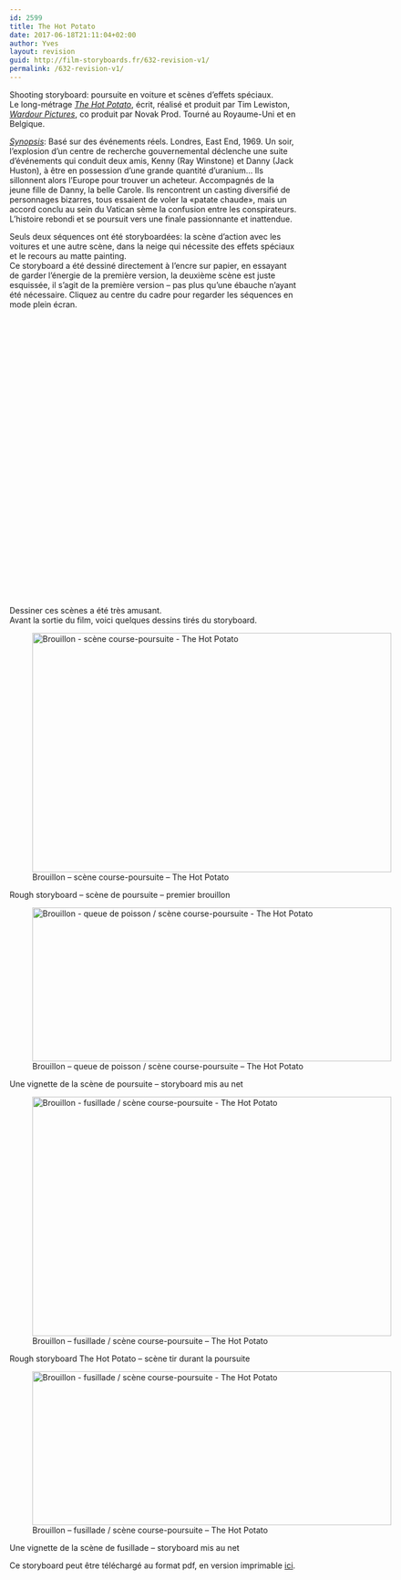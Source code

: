 ```yaml
---
id: 2599
title: The Hot Potato
date: 2017-06-18T21:11:04+02:00
author: Yves
layout: revision
guid: http://film-storyboards.fr/632-revision-v1/
permalink: /632-revision-v1/
---
```

Shooting storyboard: poursuite en voiture et scènes d&rsquo;effets spéciaux.  
Le long-métrage <a href="http://www.hotpotatomovie.com/" target="_blank" rel="noopener"><em>The Hot Potato</em></a>, écrit, réalisé et produit par Tim Lewiston, <a href="http://www.wardourpictures.com/" target="_blank" rel="noopener"><em>Wardour Pictures</em></a>, co produit par Novak Prod. Tourné au Royaume-Uni et en Belgique.

<a href="http://www.wardourpictures.com/" target="_blank" rel="noopener"><em>Synopsis</em></a>: Basé sur des événements réels. Londres, East End, 1969. Un soir, l&rsquo;explosion d&rsquo;un centre de recherche gouvernemental déclenche une suite d’événements qui conduit deux amis, Kenny (Ray Winstone) et Danny (Jack Huston), à être en possession d’une grande quantité d’uranium&#8230; Ils sillonnent alors l&rsquo;Europe pour trouver un acheteur. Accompagnés de la jeune fille de Danny, la belle Carole. Ils rencontrent un casting diversifié de personnages bizarres, tous essaient de voler la «patate chaude», mais un accord conclu au sein du Vatican sème la confusion entre les conspirateurs. L&rsquo;histoire rebondi et se poursuit vers une finale passionnante et inattendue.

Seuls deux séquences ont été storyboardées: la scène d&rsquo;action avec les voitures et une autre scène, dans la neige qui nécessite des effets spéciaux et le recours au matte painting.  
Ce storyboard a été dessiné directement à l&rsquo;encre sur papier, en essayant de garder l&rsquo;énergie de la première version, la deuxième scène est juste esquissée, il s’agit de la première version &#8211; pas plus qu’une ébauche n’ayant été nécessaire. Cliquez au centre du cadre pour regarder les séquences en mode plein écran.

<div class="issuuembed" style="width: 696px; height: 492px;" data-configid="1029923/36438509">
</div>



Dessiner ces scènes a été très amusant.  
Avant la sortie du film, voici quelques dessins tirés du storyboard.

<figure id="attachment_693" aria-describedby="caption-attachment-693" style="width: 630px" class="wp-caption alignnone"><a href="http://film-storyboards.fr/the-hot-potato/rough-storyboard_hot-potato/" rel="attachment wp-att-693"><img class="wp-image-693 size-full" src="http://film-storyboards.fr/wp-content/uploads/2010/12/Rough-storyboard_Hot-Potato.jpg" alt="Brouillon - scène course-poursuite - The Hot Potato" width="630" height="420" srcset="https://film-storyboards.fr/wp-content/uploads/2010/12/Rough-storyboard_Hot-Potato.jpg 630w, https://film-storyboards.fr/wp-content/uploads/2010/12/Rough-storyboard_Hot-Potato-557x371.jpg 557w" sizes="(max-width: 630px) 100vw, 630px" /></a><figcaption id="caption-attachment-693" class="wp-caption-text">Brouillon &#8211; scène course-poursuite &#8211; The Hot Potato</figcaption></figure>

Rough storyboard &#8211; scène de poursuite &#8211; premier brouillon

<figure id="attachment_702" aria-describedby="caption-attachment-702" style="width: 630px" class="wp-caption alignnone"><a href="http://film-storyboards.fr/the-hot-potato/the-hot-potato-storyboard-car-chase/" rel="attachment wp-att-702"><img class="wp-image-702 size-full" src="http://film-storyboards.fr/wp-content/uploads/2010/12/The-Hot-Potato-storyboard-car-chase.jpg" alt="Brouillon - queue de poisson / scène course-poursuite - The Hot Potato" width="630" height="270" srcset="https://film-storyboards.fr/wp-content/uploads/2010/12/The-Hot-Potato-storyboard-car-chase.jpg 630w, https://film-storyboards.fr/wp-content/uploads/2010/12/The-Hot-Potato-storyboard-car-chase-600x257.jpg 600w" sizes="(max-width: 630px) 100vw, 630px" /></a><figcaption id="caption-attachment-702" class="wp-caption-text">Brouillon &#8211; queue de poisson / scène course-poursuite &#8211; The Hot Potato</figcaption></figure>

Une vignette de la scène de poursuite &#8211; storyboard mis au net

<figure id="attachment_705" aria-describedby="caption-attachment-705" style="width: 630px" class="wp-caption alignnone"><a href="http://film-storyboards.fr/the-hot-potato/rough-storyboard_hot-potato-gun-scene/" rel="attachment wp-att-705"><img class="wp-image-705 size-full" src="http://film-storyboards.fr/wp-content/uploads/2010/12/Rough-storyboard_Hot-Potato-gun-scene.jpg" alt="Brouillon - fusillade / scène course-poursuite - The Hot Potato" width="630" height="420" srcset="https://film-storyboards.fr/wp-content/uploads/2010/12/Rough-storyboard_Hot-Potato-gun-scene.jpg 630w, https://film-storyboards.fr/wp-content/uploads/2010/12/Rough-storyboard_Hot-Potato-gun-scene-557x371.jpg 557w" sizes="(max-width: 630px) 100vw, 630px" /></a><figcaption id="caption-attachment-705" class="wp-caption-text">Brouillon &#8211; fusillade / scène course-poursuite &#8211; The Hot Potato</figcaption></figure>

Rough storyboard The Hot Potato &#8211; scène tir durant la poursuite

<figure id="attachment_708" aria-describedby="caption-attachment-708" style="width: 630px" class="wp-caption alignnone"><a href="http://film-storyboards.fr/the-hot-potato/the-hot-potato-storyboard-gun-scene/" rel="attachment wp-att-708"><img class="wp-image-708 size-full" src="http://film-storyboards.fr/wp-content/uploads/2010/12/The-Hot-Potato-storyboard-gun-scene.jpg" alt="Brouillon - fusillade / scène course-poursuite - The Hot Potato" width="630" height="270" srcset="https://film-storyboards.fr/wp-content/uploads/2010/12/The-Hot-Potato-storyboard-gun-scene.jpg 630w, https://film-storyboards.fr/wp-content/uploads/2010/12/The-Hot-Potato-storyboard-gun-scene-600x257.jpg 600w" sizes="(max-width: 630px) 100vw, 630px" /></a><figcaption id="caption-attachment-708" class="wp-caption-text">Brouillon &#8211; fusillade / scène course-poursuite &#8211; The Hot Potato</figcaption></figure>

Une vignette de la scène de fusillade &#8211; storyboard mis au net

Ce storyboard peut être téléchargé au format pdf, en version imprimable <a href="http://issuu.com/alternatyves/docs/storyboard-the-hot-potato" target="_blank" rel="noopener">ici</a>.